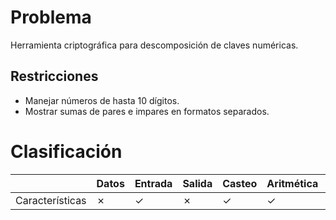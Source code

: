 # Problema

Herramienta criptográfica para descomposición de claves numéricas.

## Restricciones

- Manejar números de hasta 10 dígitos.
- Mostrar sumas de pares e impares en formatos separados.

# Clasificación
|  | Datos | Entrada | Salida | Casteo | Aritmética | Relacionales | Lógicos | Condicionales | Ciclo | Matrices | Funciones |
|----------|-------|---------|--------|--------|------------|--------------|---------|---------------|-------|----------|-------------|
| Características | ✗ | ✓ | ✗ | ✓ | ✓ | ✗ | ✗ | ✗ | ✗ | ✗ | ✗ |
